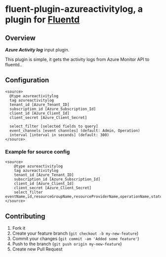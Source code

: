 # fluent-plugin-azureactivitylog, a plugin for [Fluentd](http://fluentd.org) 
## Overview

***Azure Activity log*** input plugin.

This plugin is simple, it gets the activity logs from Azure Monitor API to fluentd..

## Configuration

```config
<source>
  @type azureactivitylog
  tag azureactivitylog
  tenant_id [Azure_Tenant_ID]
  subscription_id [Azure_Subscription_Id]
  client_id [Azure_Client_Id]
  client_secret [Azure_Client_Secret]
  
  select_filter [selected fields to query]
  event_channels [event channles] (default: Admin, Operation)
  interval [interval in seconds] (default: 300)
</source>
```

### Example for source config

```config
<source>
    @type azureactivitylog
    tag azureactivitylog
    tenant_id [Azure_Tenant_ID]
    subscription_id [Azure_Subscription_Id]
    client_id [Azure_Client_Id]
    client_secret [Azure_Client_Secret]
    select_filter eventName,id,resourceGroupName,resourceProviderName,operationName,status,eventTimestamp,correlationId,submissionTimestamp,level
</source>

```

## Contributing

1. Fork it
2. Create your feature branch (`git checkout -b my-new-feature`)
3. Commit your changes (`git commit -am 'Added some feature'`)
4. Push to the branch (`git push origin my-new-feature`)
5. Create new Pull Request

